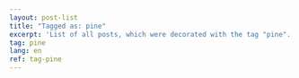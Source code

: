 ```yaml
---
layout: post-list
title: "Tagged as: pine"
excerpt: 'List of all posts, which were decorated with the tag "pine".'  
tag: pine
lang: en
ref: tag-pine
---
```

